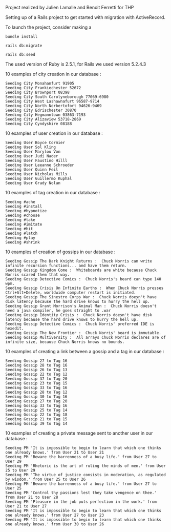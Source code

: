 Project realized by Julien Lamalle and Benoit Ferretti for THP

Setting up of a Rails project to get started with migration with ActiveRecord.

To launch the project, consider making a

```
bundle install
```
```
rails db:migrate
```
```
rails db:seed
```

The used version of Ruby is 2.5.1, for Rails we used version 5.2.4.3


10 examples of city creation in our database : 

```
Seeding City Monahanfurt 91905
Seeding City Frankiechester 52672
Seeding City Brownport 08398
Seeding City South Carolyneborough 77069-6980
Seeding City West Lashawnafurt 96587-9714
Seeding City North Norbertofort 94626-9469
Seeding City Edrischester 30870
Seeding City Hegmanntown 03863-7193
Seeding City Alizaview 53718-2869
Seeding City Cyndyshire 08188
```

10 examples of user creation in our database :

```
Seeding User Boyce Cormier
Seeding User Sol Kling
Seeding User Marylou Von
Seeding User Judi Nader
Seeding User Faustino Hilll
Seeding User Leeanne Schroeder
Seeding User Quinn Feil
Seeding User Nicholas Mills
Seeding User Guillermo Kuphal
Seeding User Grady Nolan
```


10 examples of tag creation in our database :

```
Seeding #ache
Seeding #install
Seeding #hypnotize
Seeding #choose
Seeding #take
Seeding #imitate
Seeding #hit
Seeding #latch
Seeding #play
Seeding #shrink
```

10 examples of creation of gossips in our database : 

```
Seeding Gossip The Dark Knight Returns :  Chuck Norris can write infinite recursion functions... and have them return.
Seeding Gossip Kingdom Come :  Whiteboards are white because Chuck Norris scared them that way.
Seeding Gossip Detective Comics :  Chuck Norris's beard can type 140 wpm.
Seeding Gossip Crisis On Infinite Earths :  When Chuck Norris presses Ctrl+Alt+Delete, worldwide computer restart is initiated.
Seeding Gossip The Sinestro Corps War :  Chuck Norris doesn't have disk latency because the hard drive knows to hurry the hell up.
Seeding Gossip Grant Morrison's Animal Man :  Chuck Norris doesn't need a java compiler, he goes straight to .war
Seeding Gossip Identity Crisis :  Chuck Norris doesn't have disk latency because the hard drive knows to hurry the hell up.
Seeding Gossip Detective Comics :  Chuck Norris' preferred IDE is hexedit.
Seeding Gossip The New Frontier :  Chuck Norris' beard is immutable.
Seeding Gossip Multiversity :  All arrays Chuck Norris declares are of infinite size, because Chuck Norris knows no bounds.
```


10 examples of creating a link between a gossip and a tag in our database :

```
Seeding Gossip 27 to Tag 16
Seeding Gossip 28 to Tag 16
Seeding Gossip 26 to Tag 13
Seeding Gossip 22 to Tag 12
Seeding Gossip 37 to Tag 20
Seeding Gossip 23 to Tag 15
Seeding Gossip 33 to Tag 16
Seeding Gossip 28 to Tag 12
Seeding Gossip 30 to Tag 16
Seeding Gossip 27 to Tag 20
Seeding Gossip 33 to Tag 16
Seeding Gossip 25 to Tag 14
Seeding Gossip 22 to Tag 18
Seeding Gossip 21 to Tag 15
Seeding Gossip 39 to Tag 14
```

10 examples of creating a private message sent to another user in our database :

```
Seeding PM 'It is impossible to begin to learn that which one thinks one already knows.' from User 21 to User 21
Seeding PM 'Beware the barrenness of a busy life.' from User 27 to User 29
Seeding PM 'Rhetoric is the art of ruling the minds of men.' from User 25 to User 29
Seeding PM 'The virtue of justice consists in moderation, as regulated by wisdom.' from User 25 to User 26
Seeding PM 'Beware the barrenness of a busy life.' from User 27 to User 25
Seeding PM 'Control thy passions lest they take vengence on thee.' from User 21 to User 28
Seeding PM 'Pleasure in the job puts perfection in the work.' from User 21 to User 27
Seeding PM 'It is impossible to begin to learn that which one thinks one already knows.' from User 27 to User 23
Seeding PM 'It is impossible to begin to learn that which one thinks one already knows.' from User 30 to User 26
```


